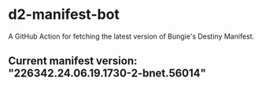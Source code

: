 # d2-manifest-bot
A GitHub Action for fetching the latest version of Bungie's Destiny Manifest.
## Current manifest version: "226342.24.06.19.1730-2-bnet.56014"